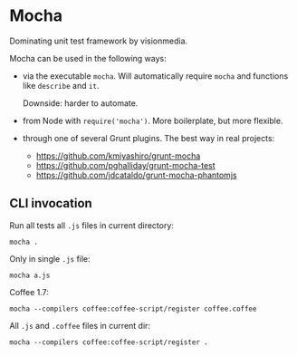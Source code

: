 # Mocha

Dominating unit test framework by visionmedia.

Mocha can be used in the following ways:

-   via the executable `mocha`. Will automatically require `mocha` and functions like `describe` and `it`.

    Downside: harder to automate.

-   from Node with `require('mocha')`. More boilerplate, but more flexible.

-   through one of several Grunt plugins. The best way in real projects:

    - <https://github.com/kmiyashiro/grunt-mocha>
    - <https://github.com/pghalliday/grunt-mocha-test>
    - <https://github.com/jdcataldo/grunt-mocha-phantomjs>

## CLI invocation

Run all tests all `.js` files in current directory:

    mocha .

Only in single `.js` file:

    mocha a.js

Coffee 1.7:

    mocha --compilers coffee:coffee-script/register coffee.coffee

All `.js` and `.coffee` files in current dir:

    mocha --compilers coffee:coffee-script/register .
